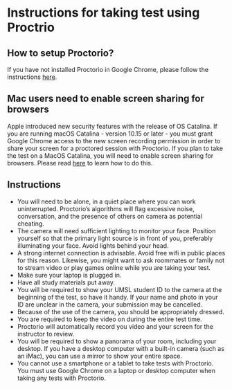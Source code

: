 # Instructions for taking test using Proctrio

## How to setup Proctorio?

If you have not installed Proctorio in Google Chrome, please follow the instructions [here](./supporting_files/Proctorio_Student_Guide.pdf).

## Mac users need to enable screen sharing for browsers 

Apple introduced new security features with the release of OS Catalina. If you are running macOS Catalina - version 10.15 or later - you must grant Google Chrome access to the new screen recording permission in order to share your screen for a proctored session with Proctorio. If you plan to take the test on a MacOS Catalina, you will need to enable screen sharing for browsers. Please read [here](https://support.proctoru.com/hc/en-us/articles/360036574592-MacOS-X-Catalina-Users-Important-Notice) to learn how to do this.

## Instructions  

- You will need to be alone, in a quiet place where you can work uninterrupted. Proctorio’s algorithms will flag excessive noise, conversation, and the presence of others on camera as potential cheating.  
- The camera will need sufficient lighting to monitor your face. Position yourself so that the primary light source is in front of you, preferably illuminating your face. Avoid lights behind your head.  
- A strong internet connection is advisable. Avoid free wifi in public places for this reason. Likewise, you might want to ask roommates or family not to stream video or play games online while you are taking your test.  
- Make sure your laptop is plugged in.  
- Have all study materials put away.  
- You will be required to show your UMSL student ID to the camera at the beginning of the test, so have it handy. If your name and photo in your ID are unclear in the camera, your submission may be cancelled.
- Because of the use of the camera, you should be appropriately dressed.  
- You are required to keep the video on during the entire test time.
- Proctorio will automatically record you video and your screen for the instructor to review.
- You will be required to show a panorama of your room, including your desktop. If you have a desktop computer with a built-in camera (such as an iMac), you can use a mirror to show your entire space.
- You cannot use a smartphone or a tablet to take tests with Proctorio. You must use Google Chrome on a laptop or desktop computer when taking any tests with Proctorio.


